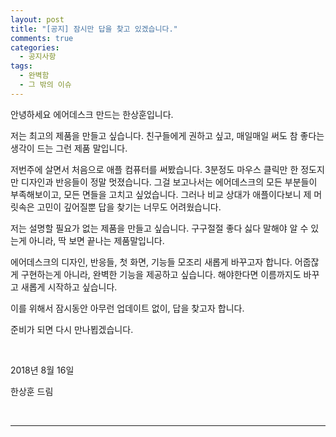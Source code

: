 ```yaml
---
layout: post
title: "[공지] 잠시만 답을 찾고 있겠습니다."
comments: true
categories:
  - 공지사항
tags:
  - 완벽함
  - 그 밖의 이슈
---
```


안녕하세요 에어데스크 만드는 한상훈입니다. 

저는 최고의 제품을 만들고 싶습니다. 친구들에게 권하고 싶고, 매일매일 써도 참 좋다는 생각이 드는 그런 제품 말입니다. 

저번주에 살면서 처음으로 애플 컴퓨터를 써봤습니다. 3분정도 마우스 클릭만 한 정도지만 디자인과 반응들이 정말 멋졌습니다. 그걸 보고나서는 에어데스크의 모든 부분들이 부족해보이고, 모든 면들을 고치고 싶었습니다. 그러나 비교 상대가 애플이다보니 제 머릿속은 고민이 깊어질뿐 답을 찾기는 너무도 어려웠습니다. 

저는 설명할 필요가 없는 제품을 만들고 싶습니다. 구구절절 좋다 싫다 말해야 알 수 있는게 아니라, 딱 보면 끝나는 제품말입니다. 

에어데스크의 디자인, 반응들, 첫 화면, 기능들 모조리 새롭게 바꾸고자 합니다. 어줍잖게 구현하는게 아니라, 완벽한 기능을 제공하고 싶습니다. 해야한다면 이름까지도 바꾸고 새롭게 시작하고 싶습니다.

이를 위해서 잠시동안 아무런 업데이트 없이, 답을 찾고자 합니다.

준비가 되면 다시 만나뵙겠습니다.

<br>

2018년 8월 16일

한상훈 드림

<br>
<hr>
<br>


